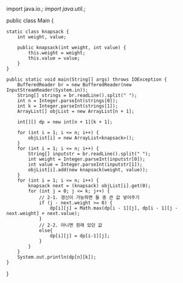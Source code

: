 import java.io.*;
import java.util.*;

public class Main {
	
	static class knapsack {
		int weight, value;

		public knapsack(int weight, int value) {
			this.weight = weight;
			this.value = value;
		}
	}

	public static void main(String[] args) throws IOException {
		BufferedReader br = new BufferedReader(new InputStreamReader(System.in));
		String[] strings = br.readLine().split(" ");
		int n = Integer.parseInt(strings[0]);
		int k = Integer.parseInt(strings[1]);
		ArrayList[] objList = new ArrayList[n + 1];

		int[][] dp = new int[n + 1][k + 1];

		for (int i = 1; i <= n; i++) {
			objList[i] = new ArrayList<knapsack>();
		}
		for (int i = 1; i <= n; i++) {
			String[] inputstr = br.readLine().split(" ");
			int weight = Integer.parseInt(inputstr[0]);
			int value = Integer.parseInt(inputstr[1]);
			objList[i].add(new knapsack(weight, value));
		}
		for (int i = 1; i <= n; i++) {
			knapsack next = (knapsack) objList[i].get(0);
			for (int j = 0; j <= k; j++) {
				// 2-1. 갱신이 가능하면 둘 중 큰 값 넣어주기
				if (j - next.weight >= 0) {
					dp[i][j] = Math.max(dp[i - 1][j], dp[i - 1][j - next.weight] + next.value);
				}
				// 2-2. 아니면 원래 있던 값
				else{
					dp[i][j] = dp[i-1][j];
				}
			}
		}
		System.out.println(dp[n][k]);
	}
}
